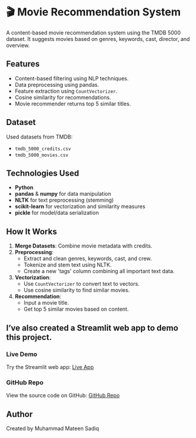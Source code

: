 # 🎬 Movie Recommendation System

A content-based movie recommendation system using the TMDB 5000 dataset. It suggests movies based on genres, keywords, cast, director, and overview.


## Features

- Content-based filtering using NLP techniques.
- Data preprocessing using pandas.
- Feature extraction using `CountVectorizer`.
- Cosine similarity for recommendations.
- Movie recommender returns top 5 similar titles.


## Dataset

Used datasets from TMDB:
- `tmdb_5000_credits.csv`
- `tmdb_5000_movies.csv`


## Technologies Used

- **Python**
- **pandas** & **numpy** for data manipulation
- **NLTK** for text preprocessing (stemming)
- **scikit-learn** for vectorization and similarity measures
- **pickle** for model/data serialization


## How It Works

1. **Merge Datasets**: Combine movie metadata with credits.
2. **Preprocessing**:
   - Extract and clean genres, keywords, cast, and crew.
   - Tokenize and stem text using NLTK.
   - Create a new 'tags' column combining all important text data.
3. **Vectorization**:
   - Use `CountVectorizer` to convert text to vectors.
   - Use cosine similarity to find similar movies.
4. **Recommendation**:
   - Input a movie title.
   - Get top 5 similar movies based on content.


## I’ve also created a Streamlit web app to demo this project.

### Live Demo

Try the Streamlit web app: [Live App](https://your-streamlit-link)

### GitHub Repo

View the source code on GitHub: [GitHub Repo](https://github.com/muhammadmateensadiq/Movie-Recommender-Web)

## Author
Created by Muhammad Mateen Sadiq
